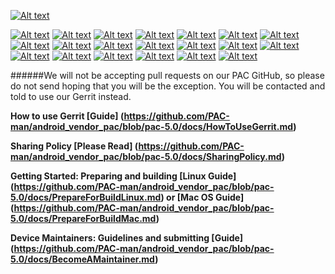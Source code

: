 [![Alt text](http://wiki.pac-rom.com/images/3/39/Pac.png)](http://www.pac-rom.com)

[![Alt text](http://www.pac-rom.com/images/linksbar/pac.png "PAC Homepage ")](http://www.pac-rom.com)
[![Alt text](http://www.pac-rom.com/images/linksbar/19.png "Vendor Repositories ")](https://github.com/Pinky-Inky-and-Clyde)
[![Alt text](http://www.pac-rom.com/images/linksbar/17.png "ROM Source ")](https://github.com/PAC-man)
[![Alt text](http://www.pac-rom.com/images/linksbar/18.png "Device and Kernel Repositories ")](https://github.com/Split-Screen)
[![Alt text](http://www.pac-rom.com/images/linksbar/6.png "Gerrit Review ")](http://review.pac-rom.com)
[![Alt text](http://www.pac-rom.com/images/linksbar/9.png "Jenkins Build System ")](http://jenkins.pac-rom.com)
[![Alt text](http://www.pac-rom.com/images/linksbar/10.png "Jenkins Builds and Stats ")](http://build.pac-rom.com)
[![Alt text](http://www.pac-rom.com/images/linksbar/2.png "Crowdin Translations ")](https://crowdin.com/project/pac-rom)
[![Alt text](http://www.pac-rom.com/images/linksbar/1.png "Changelogs ")](http://changelog.pac-rom.com)
[![Alt text](http://www.pac-rom.com/images/linksbar/11.png "JIRA Bugs and Issues Reporting ")](http://jira.pac-rom.com)
[![Alt text](http://www.pac-rom.com/images/linksbar/16.png "Wiki - Tutorials and Info ")](http://wiki.pac-rom.com)
[![Alt text](http://www.pac-rom.com/images/linksbar/5.png "Discussion and Support Forum ")](http://forum.pac-rom.com)
[![Alt text](http://www.pac-rom.com/images/linksbar/3.png "Downloads ")](http://download.pac-rom.com)
[![Alt text](http://www.pac-rom.com/images/linksbar/13.png "Sharing Policy ")](http://pac-rom.com/#SharingPolicy)
[![Alt text](http://www.pac-rom.com/images/linksbar/12.png "Become a Maintainer ")](http://pac-rom.com/#BecomeAMaintainer)
[![Alt text](http://www.pac-rom.com/images/linksbar/14.png "PAC-ROM Stats ")](http://pac-rom.com/#Stats)
[![Alt text](http://www.pac-rom.com/images/linksbar/7.png "Google Plus ")](https://plus.google.com/102557242936341392082)
[![Alt text](http://www.pac-rom.com/images/linksbar/8.png "Google Plus Community ")](https://plus.google.com/communities/103029729817409918322)
[![Alt text](http://www.pac-rom.com/images/linksbar/15.png "Twitter ")](https://twitter.com/PACROMS)
[![Alt text](http://www.pac-rom.com/images/linksbar/4.png "Facebook ")](https://www.facebook.com/PACmanROMS)

######We will not be accepting pull requests on our PAC GitHub, so please do not send hoping that you will be the exception. You will be contacted and told to use our Gerrit instead.

**How to use Gerrit [Guide] (https://github.com/PAC-man/android_vendor_pac/blob/pac-5.0/docs/HowToUseGerrit.md)**

**Sharing Policy [Please Read] (https://github.com/PAC-man/android_vendor_pac/blob/pac-5.0/docs/SharingPolicy.md)**

**Getting Started: Preparing and building [Linux Guide] (https://github.com/PAC-man/android_vendor_pac/blob/pac-5.0/docs/PrepareForBuildLinux.md) or [Mac OS Guide] (https://github.com/PAC-man/android_vendor_pac/blob/pac-5.0/docs/PrepareForBuildMac.md)**

**Device Maintainers: Guidelines and submitting [Guide] (https://github.com/PAC-man/android_vendor_pac/blob/pac-5.0/docs/BecomeAMaintainer.md)**
